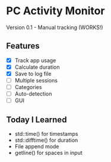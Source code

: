 # PC Activity Monitor

Version 0.1 - Manual tracking (WORKS!)

## Features
- [x] Track app usage
- [x] Calculate duration  
- [x] Save to log file
- [ ] Multiple sessions
- [ ] Categories
- [ ] Auto-detection
- [ ] GUI

## Today I Learned
- std::time() for timestamps
- std::difftime() for duration
- File append mode
- getline() for spaces in input
